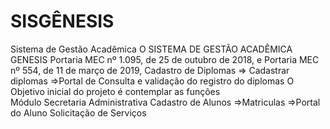# SISGÊNESIS
Sistema de Gestão Acadêmica
O SISTEMA DE GESTÃO ACADÊMICA GENESIS
Portaria MEC nº 1.095, de 25 de outubro de 2018, e Portaria MEC nº 554, de 11 de março de 2019, 
Cadastro de Diplomas => Cadastrar diplomas =>Portal de Consulta e validação do registro do diplomas
O Objetivo inicial do projeto é contemplar as funções  
Módulo Secretaria Administrativa
Cadastro de Alunos =>Matriculas =>Portal do Aluno
Solicitação de Serviços 




